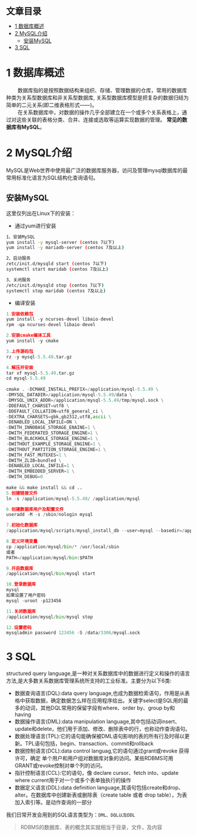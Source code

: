<font size=5 face='微软雅黑'>__文章目录__</font>

<!-- TOC -->

- [1 数据库概述](#1-数据库概述)
- [2 MySQL介绍](#2-mysql介绍)
    - [安装MySQL](#安装mysql)
- [3 SQL](#3-sql)

<!-- /TOC -->
# 1 数据库概述
&nbsp;&nbsp;&nbsp;&nbsp;&nbsp;&nbsp;&nbsp;&nbsp;数据库指的是按照数据结构来组织、存储、管理数据的仓库，常用的数据库种类为关系型数据库和非关系型数据库, 关系型数据库模型是把复杂的数据归结为简单的二元关系(即二维表格形式——)。  
&nbsp;&nbsp;&nbsp;&nbsp;&nbsp;&nbsp;&nbsp;&nbsp;在关系数据库中，对数据的操作几乎全部建立在一个或多个关系表格上，通过对这些关联的表格分类、合并、连接或选取等运算实现数据的管理。
__常见的数据库有MySQL__。

# 2 MySQL介绍
MySQL是Web世界中使用最广泛的数据库服务器，访问及管理mysql数据库的最常用标准化语言为SQL结构化查询语句。

## 安装MySQL
这里仅列出在Linux下的安装：
- 通过yum进行安装
```bash
1、安装MySQL
yum install -y mysql-server (centos 7以下)
yum install -y mariadb-server (centos 7及以上)

2、启动服务
/etc/init.d/mysqld start (centos 7以下)
systemctl start maridab (centos 7及以上)

3、关闭服务
/etc/init.d/mysqld stop (centos 7以下)
systemctl stop maridab (centos 7及以上)
```
- 编译安装
```python
1.安装依赖包
yum install -y ncurses-devel libaio-devel
rpm -qa ncurses-devel libaio-devel

2.安装cmake编译工具
yum install -y cmake

3.上传源码包
rz -y mysql-5.5.49.tar.gz

4.解压并安装
tar xf mysql-5.5.49.tar.gz
cd mysql-5.5.49
 
cmake . -DCMAKE_INSTALL_PREFIX=/application/mysql-5.5.49 \
-DMYSQL_DATADIR=/application/mysql-5.5.49/data \
-DMYSQL_UNIX_ADDR=/application/mysql-5.5.49/tmp/mysql.sock \
-DDEFAULT_CHARSET=utf8 \
-DDEFAULT_COLLATION=utf8_general_ci \
-DEXTRA_CHARSETS=gbk,gb2312,utf8,ascii \
-DENABLED_LOCAL_INFILE=ON \
-DWITH_INNOBASE_STORAGE_ENAINE=1 \
-DWITH_FEDERATED_STORAGE_ENGINE=1 \
-DWITH_BLACKHOLE_STORAGE_ENGINE=1 \
-DWITHOUT_EXAMPLE_STORAGE_ENGINE=1 \
-DWITHOUT_PARTITION_STORAGE_ENGINE=1 \
-DWITH_FAST_MUTEXES=1 \
-DWITH_ZLIB=bundled \
-DENABLED_LOCAL_INFILE=1 \
-DWITH_EMBEDDED_SERVER=1 \
-DWITH_DEBUG=0
 
make && make install && cd ..
5.创建链接文件
ln -s /application/mysql-5.5.49/ /application/mysql

6.创建数据库用户及配置文件
useradd -M -s /sbin/nologin mysql

7.初始化数据库
/application/mysql/scripts/mysql_install_db --user=mysql --basedir=/application/mysql --datadir=/application/mysql/data

8.定义环境变量
cp /application/mysql/bin/* /usr/local/sbin
或者
PATH=/application/mysql/bin:$PATH

9.开启数据库
/application/mysql/bin/mysql start

10.登录数据库
mysql
如果设置了用户密码
mysql -uroot -p123456

11.关闭数据库
/application/mysql/bin/mysql stop

12.设置密码
mysqladmin password 123456 -S /data/3306/mysql.sock
```
# 3 SQL
structured query language,是一种对关系数据库中的数据进行定义和操作的语言方法,是大多数关系数据库管理系统所支持的工业标准。主要分为以下6类:
- 数据查询语言(DQL):data query language,也成为数据检索语句，作用是从表格中获取数据，确定数据怎么样在应用程序给出。关键字select是SQL用的最多的动词，其他DQL常用的保留字段有where、order by、group by和having
- 数据操作语言(DML):data manipulation language,其中包括动词insert、update和delete，他们用于添加、修改、删除表中的行，也称动作查询语句。
- 数据处理语言(TPL):它的语句能确保被DML语句影响的表的所有行及时得以更新。TPL语句包括，begin、transaction、commit和rollback
- 数据控制语言(DCL):data control languag,它的语句通过grant或revoke 获得许可，确定 单个用户和用户组对数据库对象的访问。某些RDBMS可用GRANT或revoke控制对单个列的访问。
- 指针控制语言(CCL):它的语句，像 declare cursor、fetch into、update where current用于对一个或多个表单独执行的操作
- 数据定义语言(DDL):data definition language,其语句包括create和drop、alter。在数据库中创建新表或删除表（create table 或者 drop table），为表加入索引等。是动作查询的一部分

我们日常开发会用到的SQL语言类型为：`DML、DQL以及DDL`
>RDBMS的数据库、表的概念其实就相当于目录，文件，及内容